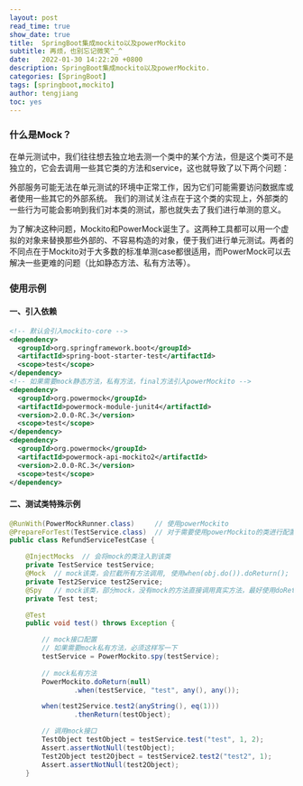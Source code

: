 ```yaml
---
layout: post
read_time: true
show_date: true
title:  SpringBoot集成mockito以及powerMockito
subtitle: 再烦，也别忘记微笑^_^
date:   2022-01-30 14:22:20 +0800
description: SpringBoot集成mockito以及powerMockito.
categories: [SpringBoot]
tags: [springboot,mockito]
author: tengjiang
toc: yes
---
```


### 什么是Mock？
在单元测试中，我们往往想去独立地去测一个类中的某个方法，但是这个类可不是独立的，它会去调用一些其它类的方法和service，这也就导致了以下两个问题：

外部服务可能无法在单元测试的环境中正常工作，因为它们可能需要访问数据库或者使用一些其它的外部系统。
我们的测试关注点在于这个类的实现上，外部类的一些行为可能会影响到我们对本类的测试，那也就失去了我们进行单测的意义。

为了解决这种问题，Mockito和PowerMock诞生了。这两种工具都可以用一个虚拟的对象来替换那些外部的、不容易构造的对象，便于我们进行单元测试。两者的
不同点在于Mockito对于大多数的标准单测case都很适用，而PowerMock可以去解决一些更难的问题（比如静态方法、私有方法等）。

### 使用示例

#### 一、引入依赖

```xml
<!-- 默认会引入mockito-core -->
<dependency>
  <groupId>org.springframework.boot</groupId>
  <artifactId>spring-boot-starter-test</artifactId>
  <scope>test</scope>
</dependency>
<!-- 如果需要mock静态方法，私有方法，final方法引入powerMockito -->
<dependency>
  <groupId>org.powermock</groupId>
  <artifactId>powermock-module-junit4</artifactId>
  <version>2.0.0-RC.3</version>
  <scope>test</scope>
</dependency>
<dependency>
  <groupId>org.powermock</groupId>
  <artifactId>powermock-api-mockito2</artifactId>
  <version>2.0.0-RC.3</version>
  <scope>test</scope>
</dependency>
```

#### 二、测试类特殊示例

```java
@RunWith(PowerMockRunner.class)     // 使用powerMockito
@PrepareForTest(TestService.class)  // 对于需要使用powerMockito的类进行配置
public class RefundServiceTestCase {

    @InjectMocks  // 会将mock的类注入到该类
    private TestService testService;
    @Mock  // mock该类，会拦截所有方法调用, 使用when(obj.do()).doReturn();
    private Test2Service test2Service;
    @Spy   // mock该类，部分mock，没有mock的方法直接调用真实方法，最好使用doReturn()..when(obj).do(), 如果使用when(obj.do()).doReturn()仍然会调用真实方法，只是最后会返回mock的结果
    private Test test;

    @Test
    public void test() throws Exception {

        // mock接口配置
        // 如果需要mock私有方法，必须这样写一下
        testService = PowerMockito.spy(testService);
				
        // mock私有方法
        PowerMockito.doReturn(null)
                .when(testService, "test", any(), any());

        when(test2Service.test2(anyString(), eq(1)))
                .thenReturn(testObject);

        // 调用mock接口
        TestObject testObject = testService.test("test", 1, 2);
        Assert.assertNotNull(testObject);
        Test2Object test2Ojbect = testService2.test2("test2", 1);
        Assert.assertNotNull(test2Object);
    }
```